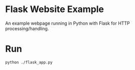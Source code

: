 # Flask Website Example

An example webpage running in Python with Flask for HTTP processing/handling.

# Run

```bash
python ./flask_app.py
```
